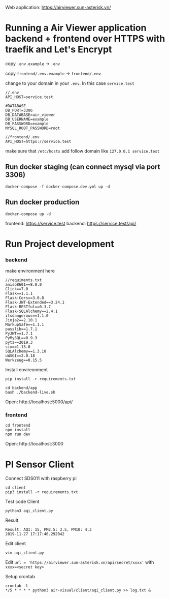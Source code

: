 Web application:
https://airviewer.sun-asterisk.vn/ 

# Running a Air Viewer application backend + frontend over HTTPS with traefik and Let's Encrypt

copy `.env.example` -> `.env`


copy `frontend/.env.example` -> `frontend/.env`


change to your domain in your `.env`. In this case `service.test`

```
//.env
API_HOST=service.test

#DATABASE
DB_PORT=3306
DB_DATABASE=air_viewer
DB_USERNAME=example
DB_PASSWORD=example
MYSQL_ROOT_PASSWORD=root
```

```
//frontend/.env
API_HOST=https://service.test
```

make sure that `/etc/hosts` add follow domain like `127.0.0.1 service.test`


## Run docker staging (can connect mysql via port 3306)

```
docker-compose -f docker-compose.dev.yml up -d
```

## Run docker production

```
docker-compose up -d
```

frontend: https://service.test
backend: https://service.test/api/

# Run Project development

### backend

make environment here
```
//requiments.txt
aniso8601==8.0.0
Click==7.0
Flask==1.1.1
Flask-Cors==3.0.8
Flask-JWT-Extended==3.24.1
Flask-RESTful==0.3.7
Flask-SQLAlchemy==2.4.1
itsdangerous==1.1.0
Jinja2==2.10.1
MarkupSafe==1.1.1
passlib==1.7.1
PyJWT==1.7.1
PyMySQL==0.9.3
pytz==2019.3
six==1.13.0
SQLAlchemy==1.3.10
uWSGI==2.0.18
Werkzeug==0.15.5
```

Install envireonment 
```
pip install -r requirements.txt

cd backend/app
bash ./backend-live.sh
```
Open: http://localhost:5000/api/

### frontend
```
cd frontend
npm install
npm run dev
```
Open: http://localhost:3000

# PI Sensor Client
Connect SDS011 with raspberry pi
```
cd client
pip3 install -r requirements.txt
```
Test code Client
```
python3 aqi_client.py
```
Result
```
Result: AQI: 15, PM2.5: 3.5, PM10: 4.3
2019-11-27 17:17:46.292042
```
Edit client
```
vim aqi_client.py
```
Edit `url = 'https://airviewer.sun-asterisk.vn/api/secret/xxxx'`
with `xxxx=<secret key>`

Setup crontab
```
crontab -l 
*/5 * * * * python3 air-visual/client/aqi_client.py >> log.txt &
```
